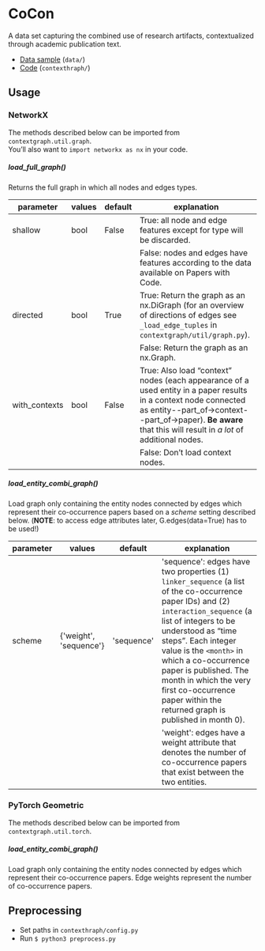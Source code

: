 # CoCon

A data set capturing the combined use of research artifacts, contextualized through academic publication text.

* [Data sample](data/README.md) (`data/`)
* [Code](#usage) (`contexthraph/`)

## Usage

### NetworkX

The methods described below can be imported from `contextgraph.util.graph`.  
You’ll also want to `import networkx as nx` in your code.

##### load\_full\_graph()

Returns the full graph in which all nodes and edges types.

parameter | values | default | explanation
--------- | ------ | ------- | -----------
shallow   | bool   | False   | True: all node and edge features except for type will be discarded.
&zwnj;    | &zwnj; | &zwnj;  | False: nodes and edges have features according to the data available on Papers with Code.
directed  | bool   | True    | True: Return the graph as an nx.DiGraph (for an overview of directions of edges see `_load_edge_tuples` in `contextgraph/util/graph.py`).
&zwnj;    | &zwnj; | &zwnj;  | False: Return the graph as an nx.Graph.
with\_contexts  | bool | False | True: Also load “context” nodes (each appearance of a used entity in a paper results in a context node connected as entity--part\_of-&gt;context--part\_of-&gt;paper). **Be aware** that this will result in *a lot* of additional nodes.
&zwnj;    | &zwnj; | &zwnj;  | False: Don’t load context nodes.

##### load\_entity\_combi\_graph()

Load graph only containing the entity nodes connected by edges which represent their co-occurrence papers based on a *scheme* setting described below. (**NOTE**: to access edge attributes later, G.edges(data=True) has to be used!)

parameter | values | default | explanation
--------- | ------ | ------- | -----------
scheme    | {'weight', 'sequence'} | 'sequence' | 'sequence': edges have two properties (1) `linker_sequence` (a list of the co-occurrence paper IDs) and (2) `interaction_sequence` (a list of integers to be understood as “time steps”. Each integer value is the `<month>` in which a co-occurrence paper is published. The month in which the very first co-occurrence paper within the returned graph is published in month 0).
&zwnj;    | &zwnj; | &zwnj;  | 'weight': edges have a weight attribute that denotes the number of co-occurrence papers that exist between the two entities.

### PyTorch Geometric

The methods described below can be imported from `contextgraph.util.torch`.

##### load\_entity\_combi\_graph()

Load graph only containing the entity nodes connected by edges which represent their co-occurrence papers. Edge weights represent the number of co-occurrence papers.


## Preprocessing

* Set paths in `contexthraph/config.py`
* Run `$ python3 preprocess.py`
